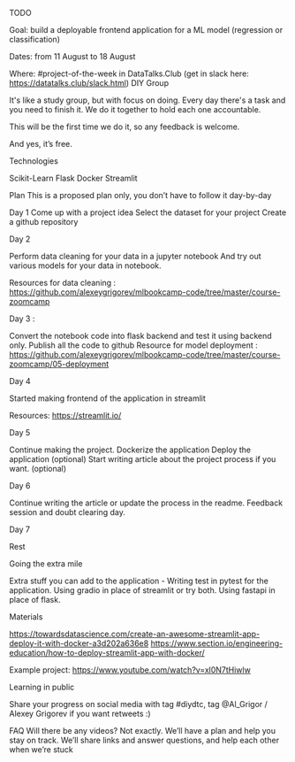 TODO

Goal: build a deployable frontend application for a ML model (regression or classification)

Dates: from 11 August to 18 August 

Where: #project-of-the-week in DataTalks.Club (get in slack here: https://datatalks.club/slack.html)
DIY Group 

It's like a study group, but with focus on doing. Every day there's a task and you need to finish it. We do it together to hold each one accountable.

This will be the first time we do it, so any feedback is welcome.

And yes, it’s free.

Technologies

Scikit-Learn
Flask
Docker
Streamlit


Plan
This is a proposed plan only, you don’t have to follow it day-by-day

Day 1
Come up with a project idea
Select the dataset for your project
Create a github repository

Day 2

Perform data cleaning for your data in a jupyter notebook
And try out various models for your data in notebook.

Resources for data cleaning : https://github.com/alexeygrigorev/mlbookcamp-code/tree/master/course-zoomcamp

Day 3 :

Convert the notebook code into flask backend and test it using backend only.
Publish all the code to github
Resource for model deployment : https://github.com/alexeygrigorev/mlbookcamp-code/tree/master/course-zoomcamp/05-deployment

Day 4

Started making frontend of the application in streamlit

Resources: https://streamlit.io/

Day 5

Continue making the project.
Dockerize the application
Deploy the application (optional)
Start writing article about the project process if you want. (optional)


Day 6

Continue writing the article or update the process in the readme.
Feedback session and doubt clearing day.

Day 7

Rest


Going the extra mile

Extra stuff you can add to the application - 
Writing test in pytest for the application.
Using gradio in place of streamlit or try both.
Using fastapi in place of flask.

Materials

https://towardsdatascience.com/create-an-awesome-streamlit-app-deploy-it-with-docker-a3d202a636e8 
https://www.section.io/engineering-education/how-to-deploy-streamlit-app-with-docker/

Example project: https://www.youtube.com/watch?v=xl0N7tHiwlw


Learning in public

Share your progress on social media with tag #diydtc, tag @Al_Grigor / Alexey Grigorev if you want retweets :) 


FAQ
Will there be any videos?
Not exactly. We’ll have a plan and help you stay on track. We’ll share links and answer questions, and help each other when we’re stuck  
